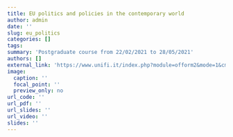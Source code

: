 ```yaml
---
title: EU politics and policies in the contemporary world
author: admin
date: ''
slug: eu_politics
categories: []
tags: 
summary: 'Postgraduate course from 22/02/2021 to 28/05/2021'
authors: []
external_link: 'https://www.unifi.it/index.php?module=ofform2&mode=1&cmd=3&AA=2020&afId=551495'
image:
  caption: ''
  focal_point: ''
  preview_only: no
url_code: ''
url_pdf: ''
url_slides: ''
url_video: ''
slides: ''
---
```

